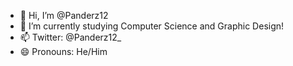 - 👋 Hi, I’m @Panderz12
- 🌱 I’m currently studying Computer Science and Graphic Design!
- 📫 Twitter: @Panderz12_ 
- 😄 Pronouns: He/Him

<!---
Panderz12/Panderz12 is a ✨ special ✨ repository because its `README.md` (this file) appears on your GitHub profile.
You can click the Preview link to take a look at your changes.
--->
